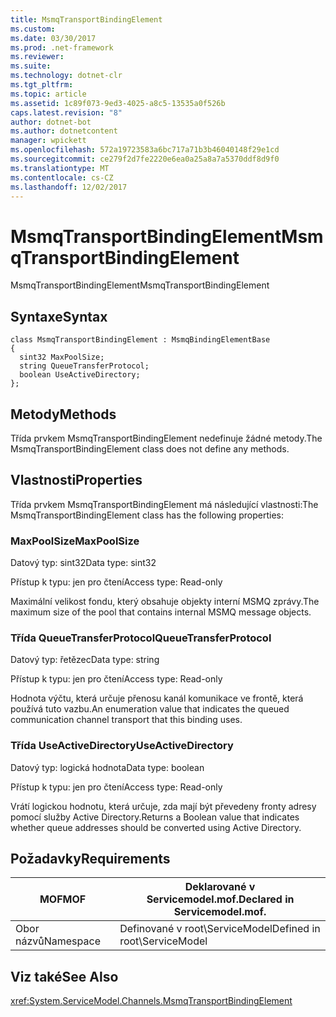 ```yaml
---
title: MsmqTransportBindingElement
ms.custom: 
ms.date: 03/30/2017
ms.prod: .net-framework
ms.reviewer: 
ms.suite: 
ms.technology: dotnet-clr
ms.tgt_pltfrm: 
ms.topic: article
ms.assetid: 1c89f073-9ed3-4025-a8c5-13535a0f526b
caps.latest.revision: "8"
author: dotnet-bot
ms.author: dotnetcontent
manager: wpickett
ms.openlocfilehash: 572a19723583a6bc717a71b3b46040148f29e1cd
ms.sourcegitcommit: ce279f2d7fe2220e6ea0a25a8a7a5370ddf8d9f0
ms.translationtype: MT
ms.contentlocale: cs-CZ
ms.lasthandoff: 12/02/2017
---
```

# <a name="msmqtransportbindingelement"></a><span data-ttu-id="48023-102">MsmqTransportBindingElement</span><span class="sxs-lookup"><span data-stu-id="48023-102">MsmqTransportBindingElement</span></span>
<span data-ttu-id="48023-103">MsmqTransportBindingElement</span><span class="sxs-lookup"><span data-stu-id="48023-103">MsmqTransportBindingElement</span></span>  
  
## <a name="syntax"></a><span data-ttu-id="48023-104">Syntaxe</span><span class="sxs-lookup"><span data-stu-id="48023-104">Syntax</span></span>  
  
```  
class MsmqTransportBindingElement : MsmqBindingElementBase  
{  
  sint32 MaxPoolSize;  
  string QueueTransferProtocol;  
  boolean UseActiveDirectory;  
};  
```  
  
## <a name="methods"></a><span data-ttu-id="48023-105">Metody</span><span class="sxs-lookup"><span data-stu-id="48023-105">Methods</span></span>  
 <span data-ttu-id="48023-106">Třída prvkem MsmqTransportBindingElement nedefinuje žádné metody.</span><span class="sxs-lookup"><span data-stu-id="48023-106">The MsmqTransportBindingElement class does not define any methods.</span></span>  
  
## <a name="properties"></a><span data-ttu-id="48023-107">Vlastnosti</span><span class="sxs-lookup"><span data-stu-id="48023-107">Properties</span></span>  
 <span data-ttu-id="48023-108">Třída prvkem MsmqTransportBindingElement má následující vlastnosti:</span><span class="sxs-lookup"><span data-stu-id="48023-108">The MsmqTransportBindingElement class has the following properties:</span></span>  
  
### <a name="maxpoolsize"></a><span data-ttu-id="48023-109">MaxPoolSize</span><span class="sxs-lookup"><span data-stu-id="48023-109">MaxPoolSize</span></span>  
 <span data-ttu-id="48023-110">Datový typ: sint32</span><span class="sxs-lookup"><span data-stu-id="48023-110">Data type: sint32</span></span>  
  
 <span data-ttu-id="48023-111">Přístup k typu: jen pro čtení</span><span class="sxs-lookup"><span data-stu-id="48023-111">Access type: Read-only</span></span>  
  
 <span data-ttu-id="48023-112">Maximální velikost fondu, který obsahuje objekty interní MSMQ zprávy.</span><span class="sxs-lookup"><span data-stu-id="48023-112">The maximum size of the pool that contains internal MSMQ message objects.</span></span>  
  
### <a name="queuetransferprotocol"></a><span data-ttu-id="48023-113">Třída QueueTransferProtocol</span><span class="sxs-lookup"><span data-stu-id="48023-113">QueueTransferProtocol</span></span>  
 <span data-ttu-id="48023-114">Datový typ: řetězec</span><span class="sxs-lookup"><span data-stu-id="48023-114">Data type: string</span></span>  
  
 <span data-ttu-id="48023-115">Přístup k typu: jen pro čtení</span><span class="sxs-lookup"><span data-stu-id="48023-115">Access type: Read-only</span></span>  
  
 <span data-ttu-id="48023-116">Hodnota výčtu, která určuje přenosu kanál komunikace ve frontě, která používá tuto vazbu.</span><span class="sxs-lookup"><span data-stu-id="48023-116">An enumeration value that indicates the queued communication channel transport that this binding uses.</span></span>  
  
### <a name="useactivedirectory"></a><span data-ttu-id="48023-117">Třída UseActiveDirectory</span><span class="sxs-lookup"><span data-stu-id="48023-117">UseActiveDirectory</span></span>  
 <span data-ttu-id="48023-118">Datový typ: logická hodnota</span><span class="sxs-lookup"><span data-stu-id="48023-118">Data type: boolean</span></span>  
  
 <span data-ttu-id="48023-119">Přístup k typu: jen pro čtení</span><span class="sxs-lookup"><span data-stu-id="48023-119">Access type: Read-only</span></span>  
  
 <span data-ttu-id="48023-120">Vrátí logickou hodnotu, která určuje, zda mají být převedeny fronty adresy pomocí služby Active Directory.</span><span class="sxs-lookup"><span data-stu-id="48023-120">Returns a Boolean value that indicates whether queue addresses should be converted using Active Directory.</span></span>  
  
## <a name="requirements"></a><span data-ttu-id="48023-121">Požadavky</span><span class="sxs-lookup"><span data-stu-id="48023-121">Requirements</span></span>  
  
|<span data-ttu-id="48023-122">MOF</span><span class="sxs-lookup"><span data-stu-id="48023-122">MOF</span></span>|<span data-ttu-id="48023-123">Deklarované v Servicemodel.mof.</span><span class="sxs-lookup"><span data-stu-id="48023-123">Declared in Servicemodel.mof.</span></span>|  
|---------|-----------------------------------|  
|<span data-ttu-id="48023-124">Obor názvů</span><span class="sxs-lookup"><span data-stu-id="48023-124">Namespace</span></span>|<span data-ttu-id="48023-125">Definované v root\ServiceModel</span><span class="sxs-lookup"><span data-stu-id="48023-125">Defined in root\ServiceModel</span></span>|  
  
## <a name="see-also"></a><span data-ttu-id="48023-126">Viz také</span><span class="sxs-lookup"><span data-stu-id="48023-126">See Also</span></span>  
 <xref:System.ServiceModel.Channels.MsmqTransportBindingElement>
